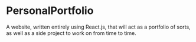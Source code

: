 # PersonalPortfolio
A website, written entirely using React.js, that will act as a portfolio of sorts, as well as a side project to work on from time to time.

